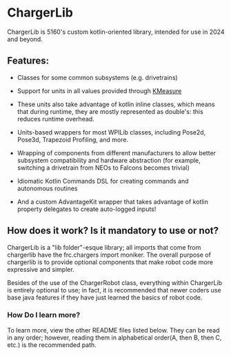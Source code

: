 # ChargerLib

ChargerLib is 5160's custom kotlin-oriented library, intended for use in 2024 and beyond.


## Features:
- Classes for some common subsystems (e.g. drivetrains)
- Support for units in all values provided through [KMeasure](https://github.com/battery-staple/KMeasure)
- These units also take advantage of kotlin inline classes, which means that during runtime, they are mostly represented as double's: this reduces runtime overhead.
- Units-based wrappers for most WPILib classes, including Pose2d, Pose3d, Trapezoid Profiling, and more.

- Wrapping of components from different manufacturers to allow better subsystem compatibility and hardware abstraction (for example, switching a drivetrain from NEOs to Falcons becomes trivial)
- Idiomatic Kotlin Commands DSL for creating commands and autonomous routines
- And a custom AdvantageKit wrapper that takes advantage of kotlin property delegates to create auto-logged inputs!

## How does it work? Is it mandatory to use or not?

ChargerLib is a "lib folder"-esque library; all imports that come from chargerlib have the frc.chargers import moniker.
The overall purpose of chargerlib is to provide optional components that make robot code more expressive and simpler.

Besides of the use of the ChargerRobot class, everything within ChargerLib is entirely optional to use;
in fact, it is recommended that newer coders use base java features if they have just learned the basics of robot code.

### How Do I learn more?

To learn more, view the other README files listed below. They can be read in any order; 
however, reading them in alphabetical order(A, then B, then C, etc.) is the recommended path.
